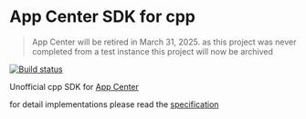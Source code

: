 # App Center SDK for cpp

> App Center will be retired in March 31, 2025. as this project was never completed from a test instance this project will now be archived

[![Build status](https://gitlab.com/ninjaoflight5/appcenter-sdk-cpp/badges/master/pipeline.svg?key_text=GitLab%20Pipeline&key_width=90)](https://gitlab.com/ninjaoflight5/appcenter-sdk-cpp/-/pipelines)  

Unofficial cpp SDK for [App Center](https://appcenter.ms/)

for detail implementations please read the [specification](spec/README.md)
